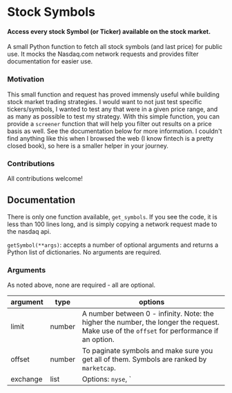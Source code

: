 # Stock Symbols
#### Access every stock Symbol (or Ticker) available on the stock market.
A small Python function to fetch all stock symbols (and last price) for public use. It mocks the Nasdaq.com network requests and provides filter documentation for easier use.

### Motivation
This small function and request has proved immensly useful while building stock market trading strategies. I would want to not just test specific tickers/symbols, I wanted to test any that were in a given price range, and as many as possible to test my strategy. With this simple function, you can provide a `screener` function that will help you filter out results on a price basis as well. See the documentation below for more information. I couldn't find anything like this when I browsed the web (I know fintech is a pretty closed book), so here is a smaller helper in your journey.

### Contributions
All contributions welcome!

## Documentation
There is only one function available, `get_symbols`. If you see the code, it is less than 100 lines long, and is simply copying a network request made to the nasdaq api.

`getSymbol(**args)`: accepts a number of optional arguments and returns a Python list of dictionaries. No arguments are required.

### Arguments
As noted above, none are required - all are optional.

| argument | type | options |
| --- | --- | --- |
| limit | number | A number between 0 - infinity. Note: the higher the number, the longer the request. Make use of the `offset` for performance if an option. |
| offset | number | To paginate symbols and make sure you get all of them. Symbols are ranked by `marketcap`.
| exchange | list | Options: `nyse`, `
